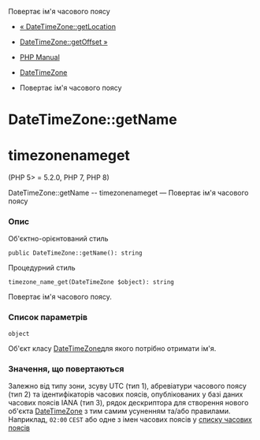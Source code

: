 Повертає ім'я часового поясу

-   [« DateTimeZone::getLocation](datetimezone.getlocation.html)
    
-   [DateTimeZone::getOffset »](datetimezone.getoffset.html)
    
-   [PHP Manual](index.html)
    
-   [DateTimeZone](class.datetimezone.html)
    
-   Повертає ім'я часового поясу
    

# DateTimeZone::getName

# timezonenameget

(PHP 5> = 5.2.0, PHP 7, PHP 8)

DateTimeZone::getName -- timezonenameget — Повертає ім'я часового поясу

### Опис

Об'єктно-орієнтований стиль

```methodsynopsis
public DateTimeZone::getName(): string
```

Процедурний стиль

```methodsynopsis
timezone_name_get(DateTimeZone $object): string
```

Повертає ім'я часового поясу.

### Список параметрів

`object`

Об'єкт класу [DateTimeZone](class.datetimezone.html)для якого потрібно отримати ім'я.

### Значення, що повертаються

Залежно від типу зони, зсуву UTC (тип 1), абревіатури часового поясу (тип 2) та ідентифікаторів часових поясів, опублікованих у базі даних часових поясів IANA (тип 3), рядок дескриптора для створення нового об'єкта [DateTimeZone](class.datetimezone.html) з тим самим усуненням та/або правилами. Наприклад, `02:00` `CEST` або одне з імен часових поясів у [списку часових поясів](timezones.html)